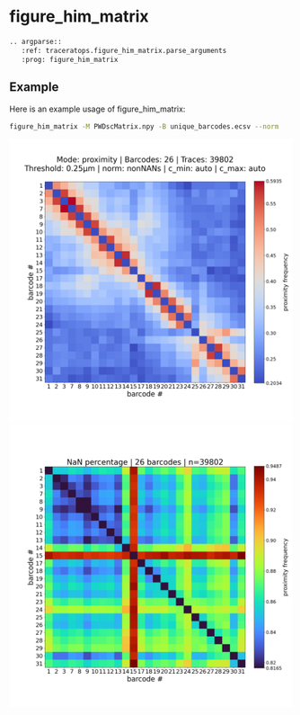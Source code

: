 # figure_him_matrix

```{eval-rst}
.. argparse::
   :ref: traceratops.figure_him_matrix.parse_arguments
   :prog: figure_him_matrix
```


## Example

Here is an example usage of figure_him_matrix:

```bash
figure_him_matrix -M PWDscMatrix.npy -B unique_barcodes.ecsv --norm
```

![Example Output](Fig_merged_traces_filtered_Matrix_PWDscMatrix_proximity_norm_0.20-0.59.png)
![NaN Output](Fig_merged_traces_filtered_Matrix_PWDscMatrix_proximity_norm_0.9487_NaN_MATRIX.png)
